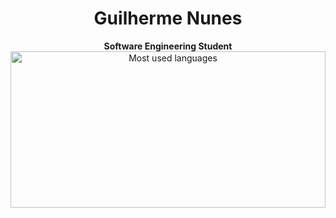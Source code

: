 <h1 align="center"> Guilherme Nunes</h1>
<div align="center">
<b style: margin:50px;>Software Engineering Student</b>
<div >
   <img loading="lazy" height="250em" src="https://github-readme-stats.vercel.app/api/top-langs/?username=Guisnu&layout=compact&langs_count=7&theme=transparent&title_color=4a86d1"  alt="Most used languages" width=100%> 
</div>

<section>
  
</section>


